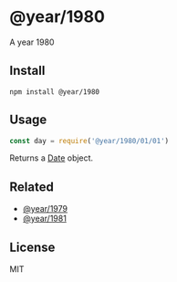 # @year/1980

A year 1980

## Install

~~~
npm install @year/1980
~~~

## Usage

~~~js
const day = require('@year/1980/01/01')
~~~

Returns a [Date](https://developer.mozilla.org/en-US/docs/Web/JavaScript/Reference/Global_Objects/Date) object.

## Related

* [@year/1979](https://github.com/antonmedv/year/tree/master/packages/1979)
* [@year/1981](https://github.com/antonmedv/year/tree/master/packages/1981)

## License

MIT
